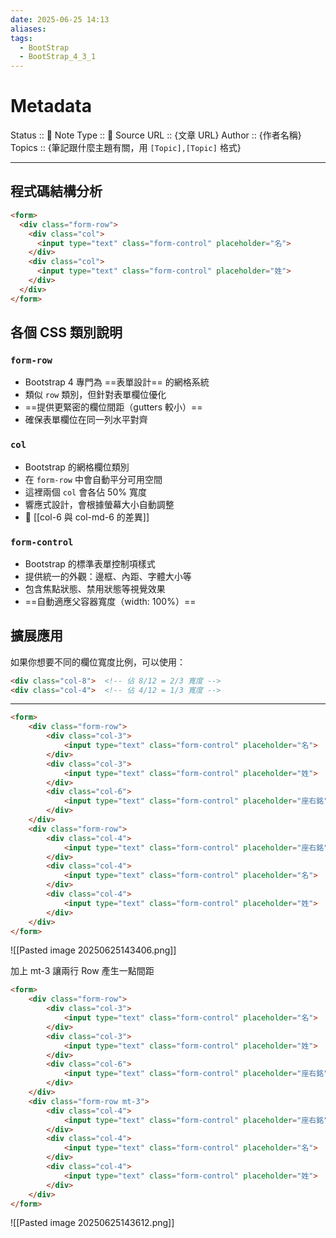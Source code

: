 ```yaml
---
date: 2025-06-25 14:13
aliases: 
tags:
  - BootStrap
  - BootStrap_4_3_1
---
```

# Metadata
Status :: 🌱
Note Type :: 📰
Source URL :: {文章 URL}
Author :: {作者名稱}
Topics :: {筆記跟什麼主題有關，用 `[Topic],[Topic]` 格式}

---

## 程式碼結構分析

```html
<form>
  <div class="form-row">
    <div class="col">
      <input type="text" class="form-control" placeholder="名">
    </div>
    <div class="col">
      <input type="text" class="form-control" placeholder="姓">
    </div>
  </div>
</form>
```

## 各個 CSS 類別說明

### `form-row`

- Bootstrap 4 專門為 ==表單設計== 的網格系統
- 類似 `row` 類別，但針對表單欄位優化
- ==提供更緊密的欄位間距（gutters 較小）==
- 確保表單欄位在同一列水平對齊

### `col`

- Bootstrap 的網格欄位類別
- 在 `form-row` 中會自動平分可用空間
- 這裡兩個 `col` 會各佔 50% 寬度
- 響應式設計，會根據螢幕大小自動調整
- 📑 [[col-6 與 col-md-6 的差異]]

### `form-control`

- Bootstrap 的標準表單控制項樣式
- 提供統一的外觀：邊框、內距、字體大小等
- 包含焦點狀態、禁用狀態等視覺效果
- ==自動適應父容器寬度（width: 100%）==

## 擴展應用

如果你想要不同的欄位寬度比例，可以使用：

```html
<div class="col-8">  <!-- 佔 8/12 = 2/3 寬度 -->
<div class="col-4">  <!-- 佔 4/12 = 1/3 寬度 -->
```

---

```html
<form>
	<div class="form-row">
		<div class="col-3">
			<input type="text" class="form-control" placeholder="名">
		</div>
		<div class="col-3">
			<input type="text" class="form-control" placeholder="姓">
		</div>
		<div class="col-6">
			<input type="text" class="form-control" placeholder="座右銘">
		</div>
	</div>
	<div class="form-row">
		<div class="col-4">
			<input type="text" class="form-control" placeholder="座右銘">
		</div>
		<div class="col-4">
			<input type="text" class="form-control" placeholder="名">
		</div>
		<div class="col-4">
			<input type="text" class="form-control" placeholder="姓">
		</div>		
	</div>
</form>
```

![[Pasted image 20250625143406.png]]

加上 mt-3 讓兩行 Row 產生一點間距

```html
<form>
	<div class="form-row">
		<div class="col-3">
			<input type="text" class="form-control" placeholder="名">
		</div>
		<div class="col-3">
			<input type="text" class="form-control" placeholder="姓">
		</div>
		<div class="col-6">
			<input type="text" class="form-control" placeholder="座右銘">
		</div>
	</div>
	<div class="form-row mt-3">
		<div class="col-4">
			<input type="text" class="form-control" placeholder="座右銘">
		</div>
		<div class="col-4">
			<input type="text" class="form-control" placeholder="名">
		</div>
		<div class="col-4">
			<input type="text" class="form-control" placeholder="姓">
		</div>		
	</div>
</form>
```

![[Pasted image 20250625143612.png]]